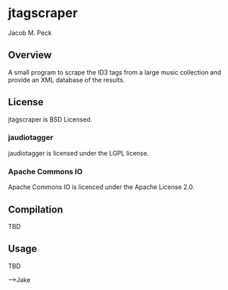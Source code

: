 # jtagscraper
Jacob M. Peck

## Overview
A small program to scrape the ID3 tags from a
large music collection and provide an XML database
of the results.

## License
jtagscraper is BSD Licensed.

### jaudiotagger
jaudiotagger is licensed under the LGPL license.

### Apache Commons IO
Apache Commons IO is licenced under the Apache License 2.0.

## Compilation
TBD

## Usage
TBD

-->Jake